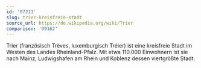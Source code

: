 ```yaml
---
id: '07211'
slug: trier-kreisfreie-stadt
source_url: https://de.wikipedia.org/wiki/Trier
comparison: '09162'
---
```


Trier (französisch Trèves, luxemburgisch Tréier) ist eine kreisfreie Stadt im Westen des Landes Rheinland-Pfalz. Mit etwa 110.000 Einwohnern ist sie nach Mainz, Ludwigshafen am Rhein und Koblenz dessen viertgrößte Stadt.
